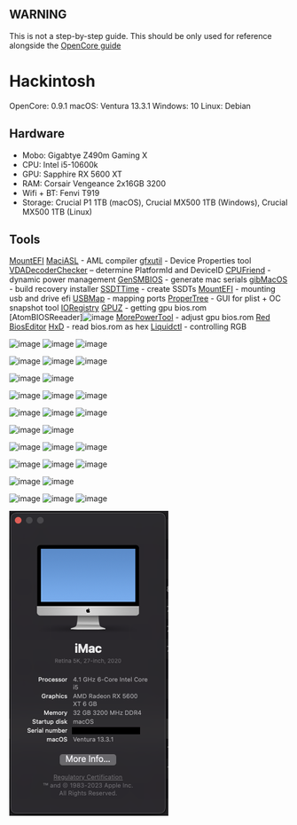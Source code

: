 ## WARNING
This is not a step-by-step guide. This should be only used for reference alongside the [OpenCore guide](https://dortania.github.io/OpenCore-Install-Guide/)


# Hackintosh
OpenCore:	0.9.1
macOS: 	Ventura 13.3.1
Windows:	10
Linux:		Debian

## Hardware	
- Mobo:		Gigabtye Z490m Gaming X
- CPU:		Intel i5-10600k
- GPU:		Sapphire RX 5600 XT
- RAM:		Corsair Vengeance 2x16GB 3200
- Wifi + BT:	Fenvi T919
- Storage:	Crucial P1 1TB (macOS), Crucial MX500 1TB (Windows), Crucial MX500 1TB (Linux)

## Tools
[MountEFI](https://github.com/corpnewt/MountEFI)
[MaciASL](https://github.com/acidanthera/MaciASL) - AML compiler
[gfxutil](https://github.com/acidanthera/gfxutil) - Device Properties tool 
[VDADecoderChecker](https://github.com/cylonbrain/VDADecoderCheck) – determine PlatformId and DeviceID
[CPUFriend](https://github.com/acidanthera/CPUFriend) - dynamic power management 
[GenSMBIOS](https://github.com/corpnewt/GenSMBIOS) - generate mac serials 
[gibMacOS](https://github.com/corpnewt/gibMacOS) - build recovery installer
[SSDTTime](https://github.com/corpnewt/SSDTTime) - create SSDTs 
[MountEFI](https://github.com/corpnewt/MountEFI) - mounting usb and drive efi
[USBMap](https://github.com/corpnewt/USBMap) - mapping ports 
[ProperTree](https://github.com/corpnewt/ProperTree) - GUI for plist + OC snapshot tool 
[IORegistry](https://github.com/vulgo/IORegistryExplorer)
[GPUZ](https://www.techpowerup.com/download/gpu-z/) - getting gpu bios.rom  
[AtomBIOSReeader]![image](https://github.com/oxonomi/Hackintosh/assets/130058100/23b2711a-7b3d-4f79-b222-cb7a15d4307c)
[MorePowerTool](https://www.igorslab.de/en/download-area-new-version-of-morepowertool-mpt-and-final-release-of-redbioseditor-rbe/) - adjust gpu bios.rom 
[Red BiosEditor](https://www.igorslab.de/en/download-area-new-version-of-morepowertool-mpt-and-final-release-of-redbioseditor-rbe/)
[HxD](https://mh-nexus.de/en/hxd/) - read bios.rom as hex 
[Liquidctl](https://mh-nexus.de/en/hxd/) - controlling RGB 



![image](https://github.com/oxonomi/Hackintosh/assets/130058100/4c36f272-ea52-47f5-8110-48f27c97054b)
![image](https://github.com/oxonomi/Hackintosh/assets/130058100/28f29bbc-9dfd-41d6-ad4f-2da995929946)
![image](https://github.com/oxonomi/Hackintosh/assets/130058100/7df118e0-5672-443f-b4e8-1b4a0b90996e)




![image](https://github.com/oxonomi/Hackintosh/assets/130058100/0cd5387b-09ae-4534-994d-4c6e9f6edb7e)
![image](https://github.com/oxonomi/Hackintosh/assets/130058100/c519b72d-51b6-4c0f-8fc0-8c5d49bd7d4e)
![image](https://github.com/oxonomi/Hackintosh/assets/130058100/9a46dc8f-5982-4396-8314-25fe6ac29b5f)


![image](https://github.com/oxonomi/Hackintosh/assets/130058100/96c6c0f6-5bac-4d58-ad30-df338f57a55b)
![image](https://github.com/oxonomi/Hackintosh/assets/130058100/a9be5d17-3554-4656-84b4-e6f795a78076)







![image](https://github.com/oxonomi/Hackintosh/assets/130058100/afaafac2-1c11-41c1-8a72-be83713b630d)
![image](https://github.com/oxonomi/Hackintosh/assets/130058100/865b6ced-3c79-4da8-b970-a43453aaa2c5)
![image](https://github.com/oxonomi/Hackintosh/assets/130058100/778153b1-f2a2-4c08-9e34-5d59d34d7eed)




![image](https://github.com/oxonomi/Hackintosh/assets/130058100/c0115414-f5a9-4889-9b48-b99ebc8d2373)
![image](https://github.com/oxonomi/Hackintosh/assets/130058100/8bb0134b-6144-4fc9-aadd-7b6d422f4646)
![image](https://github.com/oxonomi/Hackintosh/assets/130058100/ba018603-2cc7-47c3-a9d4-be8112469ea2)



![image](https://github.com/oxonomi/Hackintosh/assets/130058100/0010423e-2e0f-49b7-af7b-8cd0a79a70fc)
![image](https://github.com/oxonomi/Hackintosh/assets/130058100/9defb23d-f077-4c00-b729-d641c7f1c48c)







![image](https://github.com/oxonomi/Hackintosh/assets/130058100/9db6c70f-0e15-4175-87de-9fdc46c8a280)
![image](https://github.com/oxonomi/Hackintosh/assets/130058100/5ee3251b-1b41-4abc-ab9a-38b9819e7586)
![image](https://github.com/oxonomi/Hackintosh/assets/130058100/962ecd81-2d90-4f87-b684-4169c7297829)



![image](https://github.com/oxonomi/Hackintosh/assets/130058100/151324b2-cadb-4a50-9d8f-541b3834768d)
![image](https://github.com/oxonomi/Hackintosh/assets/130058100/b412d78f-9e25-4a38-a700-579e030df4df)
![image](https://github.com/oxonomi/Hackintosh/assets/130058100/df175bf5-323d-4187-b0ea-198e8d8916c2)



![image](https://github.com/oxonomi/Hackintosh/assets/130058100/bba4b815-1810-47a8-aa82-5b365f3f1556)
![image](https://github.com/oxonomi/Hackintosh/assets/130058100/600a34bf-98f7-4c48-a99c-2259b7735b16)




![image](https://github.com/oxonomi/Hackintosh/assets/130058100/1896229a-4074-4161-abcc-16aaa4ff9585)
![image](https://github.com/oxonomi/Hackintosh/assets/130058100/46c4838e-1030-4846-b8de-716f2780573c)
![image](https://github.com/oxonomi/Hackintosh/assets/130058100/af1da590-f16a-4d4f-9bd2-04c64743f531)






![alt text](https://github.com/oxonomi/Hackintosh/blob/main/images/info.png?raw=true)
